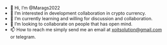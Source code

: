 - 👋 Hi, I’m @Marags2022
- 👀 I’m interested in development collaboration in crypto currency.
- 🌱 I’m currently learning and willing for discussion and collaboration.
- 💞️ I’m looking to collaborate on people that has open mind.
- 📫 How to reach me simply send me an email at xoitsolution@gmail.com or telegram.

<!---
Marags2022/Marags2022 is a ✨ special ✨ repository because its `README.md` (this file) appears on your GitHub profile.
You can click the Preview link to take a look at your changes.
--->
